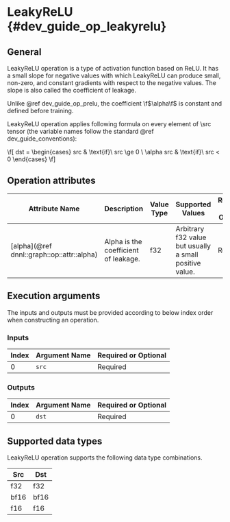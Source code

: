LeakyReLU {#dev_guide_op_leakyrelu}
===================================

## General

LeakyReLU operation is a type of activation function based on ReLU. It has a
small slope for negative values with which LeakyReLU can produce small,
non-zero, and constant gradients with respect to the negative values. The slope
is also called the coefficient of leakage.

Unlike @ref dev_guide_op_prelu, the coefficient \f$\alpha\f$ is constant and
defined before training.

LeakyReLU operation applies following formula on every element of \src tensor
(the variable names follow the standard @ref dev_guide_conventions):

\f[ dst = \begin{cases} src & \text{if}\ src \ge 0 \\
    \alpha src & \text{if}\ src < 0 \end{cases} \f]

## Operation attributes

Attribute Name | Description | Value Type | Supported Values | Required or Optional
-- | -- | -- | -- | --
[alpha](@ref dnnl::graph::op::attr::alpha) | Alpha is the coefficient of leakage. | f32 | Arbitrary f32 value but usually a small positive value. | Required

## Execution arguments

The inputs and outputs must be provided according to below index order when
constructing an operation.

### Inputs

Index | Argument Name | Required or Optional
-- | -- | --
0 | `src` | Required

### Outputs

Index | Argument Name | Required or Optional
-- | -- | --
0 | `dst` |Required

## Supported data types

LeakyReLU operation supports the following data type combinations.

Src | Dst
-- | --
f32 | f32
bf16 | bf16
f16 | f16
